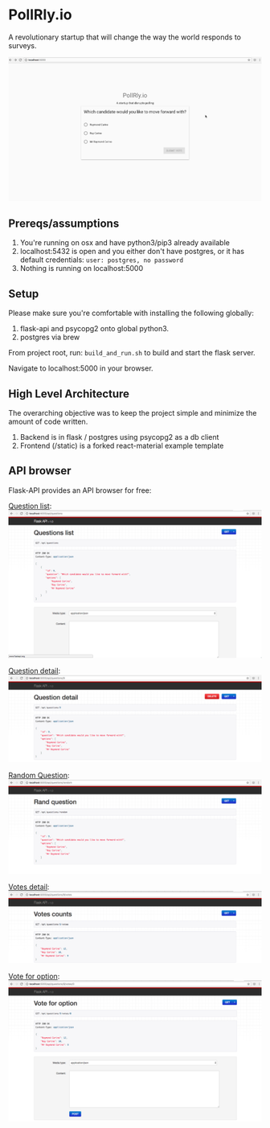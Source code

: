 # PollRly.io
A revolutionary startup that will change the way the world responds to surveys.

![](doc_images/pollr_demo.gif)

## Prereqs/assumptions
1. You're running on osx and have python3/pip3 already available
2. localhost:5432 is open and you either don't have postgres, or it has default
   credentials: `user: postgres, no password`
3. Nothing is running on localhost:5000

## Setup
Please make sure you're comfortable with installing the following globally:
1. flask-api and psycopg2 onto global python3.
2. postgres via brew

From project root, run:
`build_and_run.sh`
to build and start the flask server.

Navigate to localhost:5000 in your browser.

## High Level Architecture
The overarching objective was to keep the project simple and minimize the amount of code written.

1. Backend is in flask / postgres using psycopg2 as a db client
2. Frontend (/static) is a forked react-material example template

## API browser
Flask-API provides an API browser for free:

[Question list](http://localhost:5000/api/questions):
![](doc_images/questions_list.png)

[Question detail](http://localhost:5000/api/questions/1):
![](doc_images/question_detail.png)

[Random Question](http://localhost:5000/api/questions/random):
![](doc_images/question_random.png)

[Votes detail](http://localhost:5000/api/questions/1/votes):
![](doc_images/votes_detail.png)

[Vote for option](http://localhost:5000/api/questions/1/votes/0):
![](doc_images/vote_for_option.png)

